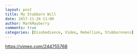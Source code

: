 ```yaml
---
layout: post
title: My Stubborn Will
date: 2017-11-26 11:00
author: MarkMayberry
comments: true
categories: [Disobedience, Video, Rebellion, Stubbornness]
---
```

https://vimeo.com/244755768

